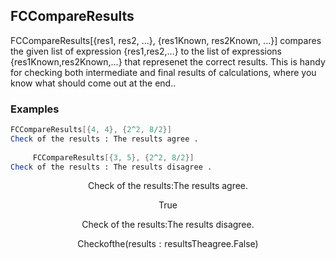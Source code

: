 ##  FCCompareResults 

FCCompareResults[{res1, res2, ...}, {res1Known, res2Known, ...}] compares the given list of expression {res1,res2,...} to the list of expressions {res1Known,res2Known,...} that represenet the correct results. This is handy for checking both intermediate and final results of calculations, where you know what should come out at the end..

###  Examples 

```mathematica
FCCompareResults[{4, 4}, {2^2, 8/2}]
Check of the results : The results agree . 
     
     FCCompareResults[{3, 5}, {2^2, 8/2}]
Check of the results : The results disagree .
```

$$\text{Check of the results:} \text{The results agree.}$$

$$\text{True}$$

$$\text{Check of the results:} \text{The results disagree.}$$

$$\text{Check} \text{of} \text{the} (\text{results}:\text{results} \text{The} \text{agree}.\text{False})$$